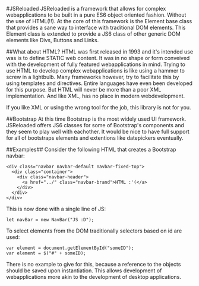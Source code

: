 #JSReloaded
JSReloaded is a framework that allows for complex webapplications to be built in a pure ES6 object oriented fashion. Without the use of HTML(!!). At the core of this framework is the Element base class that provides a sane way to interface with traditional DOM elements. This Element class is extended to provide a JS6 class of other generic DOM elements like Divs, Buttons and Links. 

##What about HTML?
HTML was first released in 1993 and it's intended use was is to define STATIC web content. It was in no shape or form conveived with the development of fully featured webapplications in mind. Trying to use HTML to develop complex webapplications is like using a hammer to screw in a lightbulb. Many frameworks however, try to facilitate this by using templates and directives. Entire languages have even been developed for this purpose. But HTML will never be more than a poor XML implementation. And like XML, has no place in modern webdevelopment.

If you like XML or using the wrong tool for the job, this library is not for you.

##Bootstrap
At this time Bootstrap is the most widely used UI framework. JSReloaded offers JS6 classes for some of Bootstrap's components and they seem to play well with eachother. It would be nice to have full support for all of bootstraps elements and extentions like datepickers eventually.

##Examples##
Consider the following HTML that creates a Bootstrap navbar:

    <div class="navbar navbar-default navbar-fixed-top">
      <div class="container">
        <div class="navbar-header">
          <a href="../" class="navbar-brand">HTML :'(</a>
        </div>
      </div>
    </div>

This is now done with a single line of JS:

	let navBar = new NavBar("JS :D");
	
To select elements from the DOM traditionally selectors based on id are used:
  
  	var element = document.getElementById("someID");
	var element = $("#" + someID);

There is no example to give for this, because a reference to the objects should be saved upon instantiation. This allows development of webapplications more akin to the development of desktop applications.
